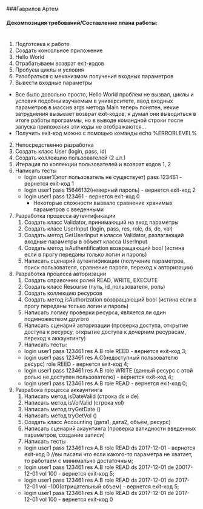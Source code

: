 ###Гаврилов Артем

#### Декомпозиция требований/Составление плана работы: <h1>
1. Подготовка к работе
 1.	Создать консольное приложение
 2.	Hello World 
 3.	Отрабатываем возврат exit-кодов
 4. Пробуем циклы и условия	
 5.	Разобраться с механизмом получения входных параметров
 6.	Вывести входные параметры
   * Все было довольно просто, Hello World проблем не вызвал, циклы и условия подобны изучаемым в университете, ввод входных параметров в массив args метода Main теперь понятен, некие затруднения вызывает возврат exit-кодов, я думал они выводиться в итоге работы программы, но в выводе командной строки после запуска приложения эти коды не отображаются...
   * Получить exit-код можно с помощью команды echo %ERRORLEVEL%
2. Непосредственно разработка	
 1. Создать класс User (login, pass, id)	
 2.	Создать коллекцию пользователей (2 шт.)
 3. Итерация по коллекции пользователей и возврат кодов 1, 2 
 4. Написать тесты
    * login usser1(этот пользователь не существует) pass 123461 - вернется exit-код 1
    * login user1 pass 15646132(неверный пароль) - вернется exit-код 2
    * login user1 pass 123461 - вернется exit-код 0
       * Некоторые сложности вызвало сравнение хранимых параметров с введенными
 5.	Разработка процесса аутентификации
    1. Создать класс Validator, принимающий на вход параметры
    2. Создать класс UserInput (login, pass, res, role, ds, de, val)
    3. Создать метод GetUserInput в классе Validator, разлагающий входные параметры в объект класса UserInput
    4. Создать метод isAuthentification возвращающий bool (истина если в прогу переданы только логин и пароль)
    5. Написать сценарий аутентификации (получение параметров, поиск пользователя, сравнение пароля, переход к авторизации)      
 6.	Разработка процесса авторизации  
    1. Создать справочник ролей READ, WRITE, EXECUTE
    2. Создать класс Resourse (путь, id_пользователя, роль)
    3. Создать коллекцию ресурсов
    4. Создать метод isAuthorization возвращающий bool (истина если в прогу переданы только логин и пароль)
    5. Написать логику проверки ресурса, является ли один подмножеством другого
    6. Написать сценарий авторизации (проверка доступа, открытие доступа к ресурсу, открытие доступа к дочерним ресурасам, переход к аккаунтингу)
    6. Написать тесты:
      * login user1 pass 123461 res A.B role REED -  вернется exit-код 3;
      * login user1 pass 123461 res A.C(недоступный пользователю ресурс) role REED -  вернется exit-код 4;
      * login user1 pass 123461 res A.B role WRITE (данный ресурс с этой ролью не доступен пользователю) -  вернется exit-код 4;
      * login user1 pass 123461 res A.B role READ -  вернется exit-код 0;
 7. Разрабока процесса аккаунтинга
    1. Написать метод isDateValid (строка ds и de)
    2. Написать метод isVolValid (строка vol)
    3. Написать метод tryGetDate ()
    4. Написать метод tryGetVol ()
    5. Создать класс Accounting (дата1, дата2, объем, ресурс)
    6. Написать сценарий акаунтинга (проверка валидности введенных параметров, создание записи)
    7. Написать тесты
      * login user1 pass 123461 res A.B role READ ds 2017-12-01 -  вернется exit-код 0 //вы писали что если какого-то параметра не хватает, то работаем с минимально достаточным;
      * login user1 pass 123461 res A.B role READ ds 2017-12-01 de 20017-12-01 vol 100   -  вернется exit-код 5;
      * login user1 pass 123461 res A.B role READ ds 2017-12-01 de 2017-12-01 vol -100(отрицательный объем)   -  вернется exit-код 5;
      * login user1 pass 123461 res A.B role READ ds 2017-12-01 de 2017-12-01 vol 100 - вернется exit-код 0

